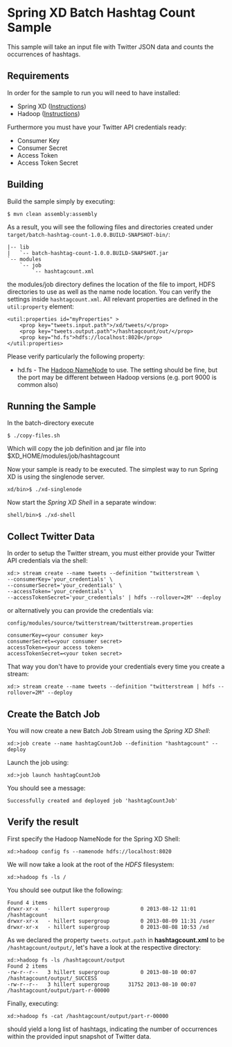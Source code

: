 Spring XD Batch Hashtag Count Sample
=================================

This sample will take an input file with Twitter JSON data and counts the occurrences of hashtags.

## Requirements

In order for the sample to run you will need to have installed:

* Spring XD ([Instructions](https://github.com/SpringSource/spring-xd/wiki/Getting-Started))
* Hadoop ([Instructions](https://github.com/SpringSource/spring-xd/wiki/Hadoop-Installation))

Furthermore you must have your Twitter API credentials ready:

* Consumer Key
* Consumer Secret
* Access Token
* Access Token Secret

## Building

Build the sample simply by executing:

	$ mvn clean assembly:assembly

As a result, you will see the following files and directories created under `target/batch-hashtag-count-1.0.0.BUILD-SNAPSHOT-bin/`:

```
|-- lib
|   `-- batch-hashtag-count-1.0.0.BUILD-SNAPSHOT.jar
`-- modules
    `-- job
        `-- hashtagcount.xml
```

the modules/job directory defines the location of the file to import, HDFS directories to use as well as the name node location.  You can verify the settings inside `hashtagcount.xml`.  All relevant properties are defined in the `util:property` element:

	<util:properties id="myProperties" >
		<prop key="tweets.input.path">/xd/tweets/</prop>
		<prop key="tweets.output.path">/hashtagcount/out/</prop>
		<prop key="hd.fs">hdfs://localhost:8020</prop>
	</util:properties>

Please verify particularly the following property:

* hd.fs - The [Hadoop NameNode](http://wiki.apache.org/hadoop/NameNode) to use. The setting should be fine, but the port may be different between Hadoop versions (e.g. port 9000 is common also)

## Running the Sample

In the batch-directory execute

	$ ./copy-files.sh

Which will copy the job definition and jar file into $XD_HOME/modules/job/hashtagcount

Now your sample is ready to be executed.  The simplest way to run Spring XD is using the singlenode server.

	xd/bin>$ ./xd-singlenode

Now start the *Spring XD Shell* in a separate window:

	shell/bin>$ ./xd-shell

## Collect Twitter Data

In order to setup the Twitter stream, you must either provide your Twitter API credentials via the shell:

```
xd:> stream create --name tweets --definition "twitterstream \
--consumerKey='your_credentials' \
--consumerSecret='your_credentials' \
--accessToken='your_credentials' \
--accessTokenSecret='your_credentials' | hdfs --rollover=2M" --deploy
```

or alternatively you can provide the credentials via:

`config/modules/source/twitterstream/twitterstream.properties`

```
consumerKey=<your consumer key>
consumerSecret=<your consumer secret>
accessToken=<your access token>
accessTokenSecret=<your token secret>
```

That way you don't have to provide your credentials every time you create a stream:

	xd:> stream create --name tweets --definition "twitterstream | hdfs --rollover=2M" --deploy

## Create the Batch Job

You will now create a new Batch Job Stream using the *Spring XD Shell*:

	xd:>job create --name hashtagCountJob --definition "hashtagcount" --deploy

Launch the job using:

	xd:>job launch hashtagCountJob

You should see a message:

	Successfully created and deployed job 'hashtagCountJob'

## Verify the result

First specify the Hadoop NameNode for the Spring XD Shell:

	xd:>hadoop config fs --namenode hdfs://localhost:8020
	
We will now take a look at the root of the *HDFS* filesystem:
	
	xd:>hadoop fs -ls /

You should see output like the following:

	Found 4 items
	drwxr-xr-x   - hillert supergroup          0 2013-08-12 11:01 /hashtagcount
	drwxr-xr-x   - hillert supergroup          0 2013-08-09 11:31 /user
	drwxr-xr-x   - hillert supergroup          0 2013-08-08 10:53 /xd

As we declared the property `tweets.output.path` in **hashtagcount.xml** to be `/hashtagcount/output/`, let's have a look at the respective directory:

	xd:>hadoop fs -ls /hashtagcount/output
	Found 2 items
	-rw-r--r--   3 hillert supergroup          0 2013-08-10 00:07 /hashtagcount/output/_SUCCESS
	-rw-r--r--   3 hillert supergroup      31752 2013-08-10 00:07 /hashtagcount/output/part-r-00000

Finally, executing:

	xd:>hadoop fs -cat /hashtagcount/output/part-r-00000

should yield a long list of hashtags, indicating the number of occurrences within the provided input snapshot of Twitter data.

